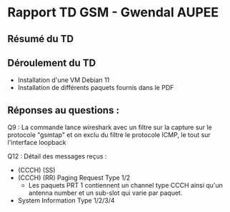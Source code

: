 # Rapport TD GSM - Gwendal AUPEE


## Résumé du TD

##  Déroulement du TD

- Installation d'une VM Debian 11
- Installation de différents paquets fournis dans le PDF

## Réponses au questions :

Q9 : La commande lance wireshark avec un filtre sur la capture sur le protocole "gsmtap" et on exclu du filtre le protocole ICMP, le tout sur l'interface loopback

Q12 : Détail des messages reçus :

- (CCCH) (SS)
- (CCCH) (RR) Paging Request Type 1/2 
    - Les paquets PRT 1 contiennent un channel type CCCH ainsi qu'un antenna number et un sub-slot qui varie par paquet.
- System Information Type 1/2/3/4